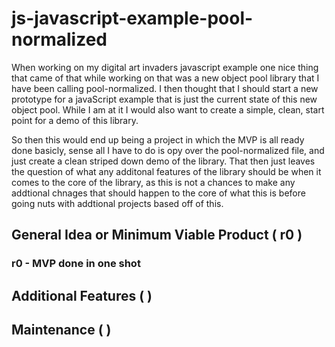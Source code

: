 # js-javascript-example-pool-normalized

When working on my digital art invaders javascript example one nice thing that came of that while working on that was a new object pool library that I have been calling pool-normalized. I then thought that I should start a new prototype for a javaScript example that is just the current state of this new object pool. While I am at it I would also want to create a simple, clean, start point for a demo of this library.

So then this would end up being a project in which the MVP is all ready done basicly, sense all I have to do is opy over the pool-normalized file, and just create a clean striped down demo of the library. That then just leaves the question of what any additonal features of the library should be when it comes to the core of the library, as this is not a chances to make any addtional chnages that should happen to the core of what this is before going nuts with addtional projects based off of this.


## General Idea or Minimum Viable Product ( r0 )

### r0 - MVP done in one shot

## Additional Features (  )

## Maintenance (  )



